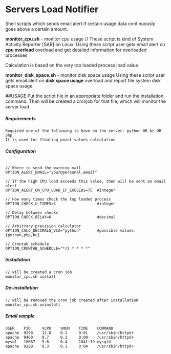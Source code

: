 # Servers Load Notifier
Shell scripts which sends email alert if certain usage data continuously goes above a certain amount.

**monitor_cpu.sh** - monitor cpu usage
// These script is kind of System Activity Reporter [SAR] on Linux.
Using these script user gets email alert on **cpu overload** overload and get detailed information for overloaded processes

Calculation is based on the very top loaded process load value

**monitor_disk_space.sh** - monitor disk space usage
Using these script user gets email alert on **disk space usage** overload and report file system disk space usage.

##USAGE
Put the script file in an appropriate folder and run the installation command. Than will be created a cronjob for that file, which will monitor the server load.

##### Requirements
```shell
Required one of the following to have on the server: python OR bc OR php
It is used for floating point values calculation
```

##### Configuration
```shell

// Where to send the warning mail
OPTION_ALERT_EMAIL="your@personal.email"

// If the high CPU load exceeds this value, then will be sent an email alert
OPTION_ALERT_ON_CPU_LOAD_IF_EXCEEDS=75  #integer

// How many times check the top loaded process
OPTION_CHECK_n_TIMES=5                  #integer

// Delay between checks
OPTION_CHECK_DELAY=6                    #decimal

// Arbitrary precision calculator
OPTION_CALC_DECIMALS_VIA="python"       #possible values: {python,php,bc}

// Crontab schedule
OPTION_CRONTAB_SCHEDULE="*/5 * * * *"
```

##### Installation
```shell
// will be created a cron job
monitor_cpu.sh install
```

##### De-installation
```shell
// will be removed the cron job created after installation
monitor_cpu.sh uninstall
```

##### Email sample
```shell
USER    PID     %CPU    %MEM    TIME    COMMAND
apache  9298    12.8    0.1     0:01    /usr/sbin/httpd+
apache  9460    9.7     0.1     0:00    /usr/sbin/httpd+
mysql   18667   5.6     0.4     1841:19 mysqld
apache  9288    9.3     0.1     0:04    /usr/sbin/httpd+
```
